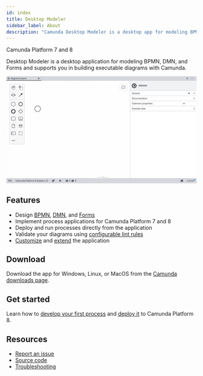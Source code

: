 ```yaml
---
id: index
title: Desktop Modeler
sidebar_label: About
description: "Camunda Desktop Modeler is a desktop app for modeling BPMN, DMN, and Forms, compatible with Camunda Platform 7 and Camunda Platform 8."
---
```


<span class="badge badge--cloud">Camunda Platform 7 and 8</span>

Desktop Modeler is a desktop application for modeling BPMN, DMN, and Forms and supports you in building executable diagrams with Camunda.

![Desktop Modeler Screenshot](./img/new-diagram.png)

## Features

- Design [BPMN](../bpmn/bpmn.md), [DMN](../dmn/dmn.md), and [Forms](../forms/camunda-forms-reference.md)
- Implement process applications for Camunda Platform 7 and 8
- Deploy and run processes directly from the application
- Validate your diagrams using [configurable lint rules](https://github.com/camunda/camunda-modeler-custom-linter-rules-plugin)
- [Customize](./flags/flags.md) and [extend](./plugins/plugins.md) the application

## Download

Download the app for Windows, Linux, or MacOS from the [Camunda downloads page](https://camunda.com/download/modeler/).

## Get started

Learn how to [develop your first process](./model-your-first-diagram.md) and [deploy it](./connect-to-camunda-cloud.md) to Camunda Platform 8.

## Resources

- [Report an issue](https://github.com/camunda/camunda-modeler/issues)
- [Source code](https://github.com/camunda/camunda-modeler)
- [Troubleshooting](./troubleshooting.md)
